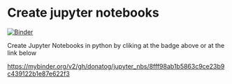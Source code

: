 # Create jupyter notebooks

[![Binder](http://mybinder.org/badge_logo.svg)](https://mybinder.org/v2/gh/donatog/jupyter_nbs/master)

Create Jupyter Notebooks in python by cliking at the badge above or at the link below

https://mybinder.org/v2/gh/donatog/jupyter_nbs/8fff98ab1b5863c9ce23b9c439122b1e87e622f3
